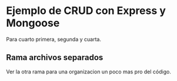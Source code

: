 # Ejemplo de CRUD con Express y Mongoose

Para cuarto primera, segunda y cuarta.

## Rama archivos separados

Ver la otra rama para una organizacion un poco mas pro del código.
